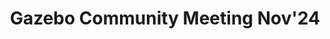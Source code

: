 ---
title: "Gazebo Community Meeting Nov'24"
weight: 2
summary: "Showcased our project for the NASA SpaceROS Summer Sprint Challenge 2024, featuring custom Gazebo plugins for extraterrestrial simulations."
tags: ["Showcase", "Gazebo", "NASA", "SpaceROS"]
externalUrl: "https://youtu.be/K7hV-B1lwzw?t=2566"
---